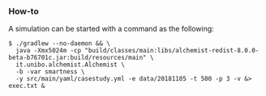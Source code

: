 ### How-to

A simulation can be started with a command as the following:

```commandline
$ ./gradlew --no-daemon && \
  java -Xmx5024m -cp "build/classes/main:libs/alchemist-redist-8.0.0-beta-b76701c.jar:build/resources/main" \
  it.unibo.alchemist.Alchemist \
  -b -var smartness \
  -y src/main/yaml/casestudy.yml -e data/20181105 -t 500 -p 3 -v &> exec.txt &
```
